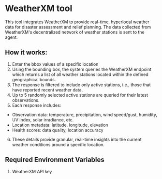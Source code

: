 # WeatherXM tool
This tool integrates WeatherXM to provide real-time, hyperlocal weather data for disaster assessment and relief planning. The data collected from WeatherXM's decentralized network of weather stations is sent to the agent.

## How it works:
1. Enter the bbox values of a specific location
2. Using the bounding box, the system queries the WeatherXM endpoint which returns a list of all weather stations located within the defined geographical bounds.
3. The response is filtered to include only active stations, i.e., those that have reported recent weather data.
4. Up to 5 randomly selected active stations are queried for their latest observations.
5. Each response includes:
- Observation data: temperature, precipitation, wind speed/gust, humidity, UV index, solar irradiance, etc.
- Location metadata: latitude, longitude, elevation
- Health scores: data quality, location accuracy
6. These details provide granular, real-time insights into the current weather conditions around a specific location.

## Required Environment Variables
1. WeatherXM API key
